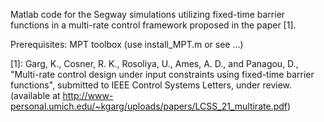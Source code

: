 Matlab code for the Segway simulations utilizing fixed-time barrier functions in a multi-rate control framework proposed in the paper [1]. 

Prerequisites: MPT toolbox (use install_MPT.m or see ...)



[1]: Garg, K., Cosner, R. K., Rosoliya, U., Ames, A. D., and Panagou, D., "Multi-rate control design under input constraints using fixed-time barrier functions", submitted to IEEE Control Systems Letters, under review. (available at http://www-personal.umich.edu/~kgarg/uploads/papers/LCSS_21_multirate.pdf)
